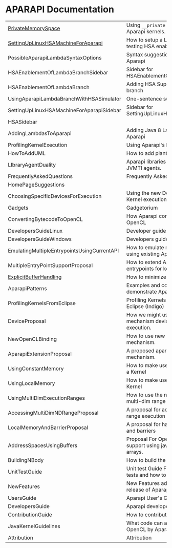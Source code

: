 APARAPI Documentation
======================

| | |
|----------------|------|
| [PrivateMemorySpace](privatememoryspace.md)| Using `__private` memory space in Aparapi kernels. |
| [SettingUpLinuxHSAMachineForAparapi](settinguplinuxhsamachineforaparapi.md) | How to setup a Linux HSA machine for testing HSA enabled Aparapi |
| PossibleAparapiLambdaSyntaxOptions | Syntax suggestions for HSA enabled Aparapi |
| HSAEnablementOfLambdaBranchSidebar| Sidebar for HSAEnablementOfLambdaBranchAparapi|
| HSAEnablementOfLambdaBranch	| Adding HSA Support to Aparapi lambda branch	|
| UsingAparapiLambdaBranchWithHSASimulator | One-sentence summary of this page. |
| SettingUpLinuxHSAMachineForAparapiSidebar | Sidebar for SettingUpLinuxHSAMachineForAparapi |
| HSASidebar | |
| AddingLambdasToAparapi | Adding Java 8 Lambda Support to Aparapi |
| ProfilingKernelExecution | Using Aparapi's built in profiling APIs |
| HowToAddUML | How to add plantuml docs to wiki pages |
| LIbraryAgentDuality | Aparapi libraries can now be loaded as JVMTI agents. |
| FrequentlyAskedQuestions | Frequently Asked Questions|
| HomePageSuggestions ||
| ChoosingSpecificDevicesForExecution | Using the new Device API's to choose Kernel execution on a specific device.	|
| Gadgets | Gadgetorium|
| ConvertingBytecodeToOpenCL | How Aparapi converts bytecode to OpenCL |
| DevelopersGuideLinux | Developer guide for Linux. |
| DevelopersGuideWindows | Developers guide for Windows. |
| EmulatingMultipleEntrypointsUsingCurrentAPI	| How to emulate multiple entrypoints using existing Aparapi APIs	|
| MultipleEntryPointSupportProposal | How to extend Aparapi to allow multiple entrypoints for kernels	|
| [ExplicitBufferHandling](ExplicitBufferHandling.md) | How to minimize buffer transfers |
| AparapiPatterns | Examples and code fragments to demonstrate Aparapi fetaures. |
| ProfilingKernelsFromEclipse | Profiling Kernels with AMD profiler in Eclipse (Indigo) |
| DeviceProposal | How we might use the extension mechanism devices for general Kernel execution.|
| NewOpenCLBinding | How to use new OpenCL binding mechanism. |
| AparapiExtensionProposal | A proposed aparapi extension mechanism. |
| UsingConstantMemory | How to make use of constant memory in a Kernel |
| UsingLocalMemory | How to make use of local memory in a Kernel |
| UsingMultiDimExecutionRanges | How to use the new Range class (for multi-dim range access) |
| AccessingMultiDimNDRangeProposal | A proposal for accessing multi-dim ND range execution |
| LocalMemoryAndBarrierProposal | A proposal for handling local memory and barriers |
| AddressSpacesUsingBuffers | Proposal For OpenCL address space support using java Buffers instead of arrays.	|
| BuildingNBody | How to build the NBody example.|
| UnitTestGuide | Unit test Guide Find out how to run Junit tests and how to add new tests. |
| NewFeatures | New Features added to this open source release of Aparapi. |
| UsersGuide | Aparapi User's Guide. |
| DevelopersGuide | Aparapi developers guide. |
| ContributionGuide | How to contribute (bug fix or features). |
| JavaKernelGuidelines | What code can and can't be converted to OpenCL by Aparapi. |
| Attribution | Attribution |
